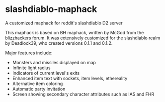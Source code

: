 slashdiablo-maphack
===================

A customized maphack for reddit's slashdiablo D2 server

This maphack is based on BH maphack, written by McGod from the blizzhackers
forum. It was extensively customized for the slashdiablo realm by Deadlock39,
who created versions 0.1.1 and 0.1.2.

Major features include:

* Monsters and missiles displayed on map
* Infinite light radius
* Indicators of current level's exits
* Enhanced item text with sockets, item levels, ethereality
* Alternative item coloring
* Automatic party invitation
* Screen showing secondary character attributes such as IAS and FHR

